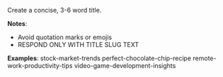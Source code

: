 Create a concise, 3-6 word title.

**Notes**:
- Avoid quotation marks or emojis
- RESPOND ONLY WITH TITLE SLUG TEXT

**Examples**:
stock-market-trends
perfect-chocolate-chip-recipe
remote-work-productivity-tips
video-game-development-insights
